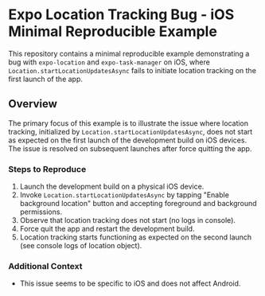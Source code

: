 # Expo Location Tracking Bug - iOS Minimal Reproducible Example

This repository contains a minimal reproducible example demonstrating a bug with `expo-location` and `expo-task-manager` on iOS, where `Location.startLocationUpdatesAsync` fails to initiate location tracking on the first launch of the app.

## Overview

The primary focus of this example is to illustrate the issue where location tracking, initialized by `Location.startLocationUpdatesAsync`, does not start as expected on the first launch of the development build on iOS devices. The issue is resolved on subsequent launches after force quitting the app.

### Steps to Reproduce
1. Launch the development build on a physical iOS device.
2. Invoke `Location.startLocationUpdatesAsync` by tapping "Enable background location" button and accepting foreground and background permissions.
3. Observe that location tracking does not start (no logs in console).
4. Force quit the app and restart the development build.
5. Location tracking starts functioning as expected on the second launch (see console logs of location object).

### Additional Context
- This issue seems to be specific to iOS and does not affect Android.
